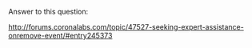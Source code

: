 Answer to this question:

http://forums.coronalabs.com/topic/47527-seeking-expert-assistance-onremove-event/#entry245373

